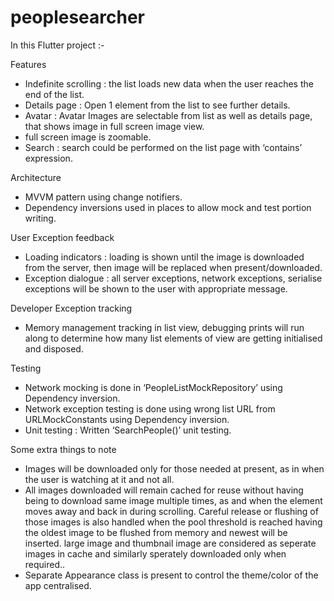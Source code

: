 # peoplesearcher

In this Flutter project :-

Features
- Indefinite scrolling : the list loads new data when the user reaches the end of the list.
- Details page : Open 1 element from the list to see further details.
- Avatar : Avatar Images are selectable from list as well as details page, that shows image in full screen image view.
- full screen image is zoomable.
- Search : search could be performed on the list page with ‘contains’ expression.

Architecture
- MVVM pattern using change notifiers.
- Dependency inversions used in places to allow mock and test portion writing.

User Exception feedback
- Loading indicators : loading is shown until the image is downloaded from the server, then image will be replaced when present/downloaded.
- Exception dialogue : all server exceptions, network exceptions, serialise exceptions will be shown to the user with appropriate message.

Developer Exception tracking
- Memory management tracking in list view, debugging prints will run along to determine how many list elements of view are getting initialised and disposed.

Testing
- Network mocking is done in ‘PeopleListMockRepository’ using Dependency inversion.
- Network exception testing is done using wrong list URL from URLMockConstants using Dependency inversion.
- Unit testing : Written ‘SearchPeople()’ unit testing.

Some extra things to note
- Images will be downloaded only for those needed at present, as in when the user is watching at it and not all.
- All images downloaded will remain cached for reuse without having being to download same image multiple times, as and when the element moves away and back in during scrolling. Careful release or flushing of those images is also handled when the pool threshold is reached having the oldest image to be flushed from memory and newest will be inserted. large image and thumbnail image are considered as seperate images in cache and similarly sperately downloaded only when required..
- Separate Appearance class is present to control the theme/color of the app centralised.

